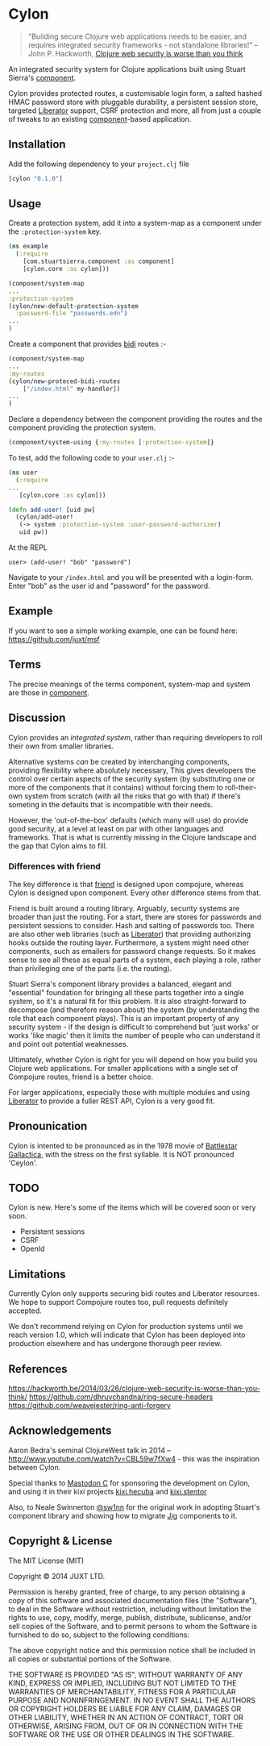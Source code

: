 # Cylon

> “Building secure Clojure web applications needs to be easier, and
> requires integrated security frameworks - not standalone libraries!” –
> John P. Hackworth, [Clojure web security is worse than you think](https://hackworth.be/2014/03/26/clojure-web-security-is-worse-than-you-think/)

An integrated security system for Clojure applications built using
Stuart Sierra's [component](https://github.com/stuartsierra/component).

Cylon provides protected routes, a customisable login form, a salted
hashed HMAC password store with pluggable durability, a persistent
session store, targeted
[Liberator](http://clojure-liberator.github.io/liberator/) support, CSRF
protection and more, all from just a couple of tweaks to an existing
[component](https://github.com/stuartsierra/component)-based
application.

## Installation

Add the following dependency to your `project.clj` file

```clojure
[cylon "0.1.0"]
```

## Usage

Create a protection system, add it into a system-map as a component under the ```:protection-system``` key.

```clojure
(ns example
  (:require
    [com.stuartsierra.component :as component]
    [cylon.core :as cylon]))

(component/system-map
...
:protection-system
(cylon/new-default-protection-system
  :password-file "passwords.edn")
...
)

```

Create a component that provides [bidi](https://github.com/juxt/bidi) routes :-

```clojure
(component/system-map
...
:my-routes
(cylon/new-proteced-bidi-routes
    ["/index.html" my-handler])
...
)
```

Declare a dependency between the component providing the routes and the
component providing the protection system.

```clojure
(component/system-using {:my-routes [:protection-system]}
```

To test, add the following code to your `user.clj` :-

```clojure
(ns user
  (:require
...
   [cylon.core :as cylon]))

(defn add-user! [uid pw]
  (cylon/add-user!
   (-> system :protection-system :user-password-authorizer)
   uid pw))
```

At the REPL

    user> (add-user! "bob" "password")

Navigate to your `/index.html` and you will be presented with a
login-form. Enter "bob" as the user id and "password" for the password.

## Example

If you want to see a simple working example, one can be found here:
https://github.com/juxt/msf

## Terms

The precise meanings of the terms component, system-map and system are
those in [component](https://github.com/stuartsierra/component).

## Discussion

Cylon provides an _integrated system_, rather than requiring developers
to roll their own from smaller libraries.

Alternative systems _can_ be created by interchanging components,
providing flexibility where absolutely necessary, This gives developers
the control over certain aspects of the security system (by substituting
one or more of the components that it contains) without forcing them to
roll-their-own system from scratch (with all the risks that go with
that) if there's someting in the defaults that is incompatible with
their needs.

However, the 'out-of-the-box' defaults (which many will use) do provide
good security, at a level at least on par with other languages and
frameworks. That is what is currently missing in the Clojure landscape
and the gap that Cylon aims to fill.

### Differences with friend

The key difference is that [friend](https://github.com/cemerick/friend)
is designed upon compojure, whereas Cylon is designed upon
component. Every other difference stems from that.

Friend is built around a routing library. Arguably, security systems are
broader than just the routing. For a start, there are stores for
passwords and persistent sessions to consider. Hash and salting of
passwords too. There are also other web libraries (such as
[Liberator](http://clojure-liberator.github.io/liberator/)) that
providing authorizing hooks outside the routing layer. Furthermore, a
system might need other components, such as emailers for password change
requests. So it makes sense to see all these as equal parts of a system,
each playing a role, rather than privileging one of the parts (i.e. the
routing).

Stuart Sierra's component library provides a balanced, elegant and
"essential" foundation for bringing all these parts together into a
single system, so it's a natural fit for this problem. It is also
straight-forward to decompose (and therefore reason about) the system
(by understanding the role that each component plays). This is an
important property of any security system - if the design is difficult
to comprehend but 'just works' or works 'like magic' then it limits the
number of people who can understand it and point out potential
weaknesses.

Ultimately, whether Cylon is right for you will depend on how you build
you Clojure web applications. For smaller applications with a single set
of Compojure routes, friend is a better choice.

For larger applications, especially those with multiple modules and
using [Liberator](http://clojure-liberator.github.io/liberator/) to
provide a fuller REST API, Cylon is a very good fit.

## Pronounication

Cylon is intented to be pronounced as in the 1978 movie of
[Battlestar Gallactica](http://en.wikipedia.org/wiki/Cylon_%28Battlestar_Galactica%29),
with the stress on the first syllable.  It is NOT pronounced 'Ceylon'.

## TODO

Cylon is new. Here's some of the items which will be covered soon or very soon.

* Persistent sessions
* CSRF
* OpenId

## Limitations

Currently Cylon only supports securing bidi routes and Liberator
resources. We hope to support Compojure routes too, pull requests
definitely accepted.

We don't recommend relying on Cylon for production systems until we
reach version 1.0, which will indicate that Cylon has been deployed into
production elsewhere and has undergone thorough peer review.

## References

https://hackworth.be/2014/03/26/clojure-web-security-is-worse-than-you-think/
https://github.com/dhruvchandna/ring-secure-headers
https://github.com/weavejester/ring-anti-forgery

## Acknowledgements

Aaron Bedra's seminal ClojureWest talk in 2014 –
http://www.youtube.com/watch?v=CBL59w7fXw4 - this was the inspiration
between Cylon.

Special thanks to [Mastodon C](http://www.mastodonc.com/) for sponsoring
the development on Cylon, and using it in their kixi projects
[kixi.hecuba](https://github.com/MastodonC/kixi.hecuba) and
[kixi.stentor](https://github.com/MastodonC/kixi.stentor)

Also, to Neale Swinnerton [@sw1nn](https://twitter.com/sw1nn) for the
original work in adopting Stuart's component library and showing how to
migrate [Jig](https://github.com/juxt/jig) components to it.

## Copyright & License

The MIT License (MIT)

Copyright © 2014 JUXT LTD.

Permission is hereby granted, free of charge, to any person obtaining a copy of this software and associated documentation files (the "Software"), to deal in the Software without restriction, including without limitation the rights to use, copy, modify, merge, publish, distribute, sublicense, and/or sell copies of the Software, and to permit persons to whom the Software is furnished to do so, subject to the following conditions:

The above copyright notice and this permission notice shall be included in all copies or substantial portions of the Software.

THE SOFTWARE IS PROVIDED "AS IS", WITHOUT WARRANTY OF ANY KIND, EXPRESS OR IMPLIED, INCLUDING BUT NOT LIMITED TO THE WARRANTIES OF MERCHANTABILITY, FITNESS FOR A PARTICULAR PURPOSE AND NONINFRINGEMENT. IN NO EVENT SHALL THE AUTHORS OR COPYRIGHT HOLDERS BE LIABLE FOR ANY CLAIM, DAMAGES OR OTHER LIABILITY, WHETHER IN AN ACTION OF CONTRACT, TORT OR OTHERWISE, ARISING FROM, OUT OF OR IN CONNECTION WITH THE SOFTWARE OR THE USE OR OTHER DEALINGS IN THE SOFTWARE.
